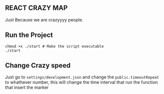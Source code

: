 ## REACT CRAZY MAP

Just Because we are crazyyyy people.

## Run the Project

    chmod +x ./start # Make the script executable
    ./start

## Change Crazy speed

Just go to `settings/development.json` and change the `public.timeoutRepeat` to whathever number, this will change the time interval that run the function that insert the marker
